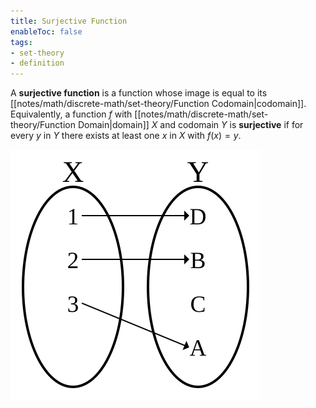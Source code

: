 ```yaml
---
title: Surjective Function
enableToc: false
tags: 
- set-theory
- definition
---
```

A **surjective function** is a function whose image is equal to its [[notes/math/discrete-math/set-theory/Function Codomain|codomain]]. Equivalently, a function $f$ with [[notes/math/discrete-math/set-theory/Function Domain|domain]] $X$ and codomain $Y$ is **surjective** if for every $y$ in $Y$ there exists at least one $x$ in $X$ with $f(x) = y$.

![surjective function diagram](notes/assets/Injection.svg#invert_B)